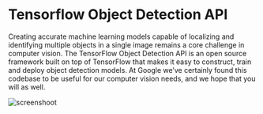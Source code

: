 
# Tensorflow Object Detection API
Creating accurate machine learning models capable of localizing and identifying
multiple objects in a single image remains a core challenge in computer vision.
The TensorFlow Object Detection API is an open source framework built on top of
TensorFlow that makes it easy to construct, train and deploy object detection
models.  At Google we’ve certainly found this codebase to be useful for our
computer vision needs, and we hope that you will as well.


![screenshoot](https://github.com/YanZiQinKevin/object_detection/blob/master/object%20detection_screenshot_16.01.2018.png)
